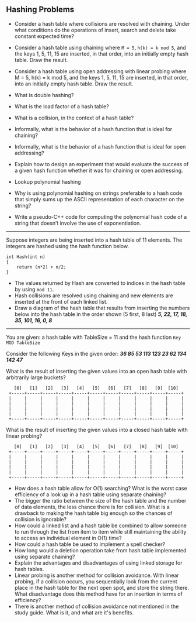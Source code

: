 ## Hashing Problems


- Consider a hash table where collisions are resolved with chaining. Under what conditions do the operations of insert, search and delete take constant expected time? 

- Consider a hash table using chaining where `M = 5`, `h(k) = k mod 5`, and the keys 1, 5, 11, 15 are inserted, in that order, into an initially empty hash table. Draw the result. 

- Consider a hash table using open addressing with linear probing where M = 5, h(k) = k mod 5, and the keys 1, 5, 11, 15 are inserted, in that order, into an initially empty hash table. Draw the result. 

- What is double hashing?
- What is the load factor of a hash table? 
- What is a collision, in the context of a hash table? 
- Informally, what is the behavior of a hash function that is ideal for chaining? 
- Informally, what is the behavior of a hash function that is ideal for open addressing?
- Explain how to design an experiment that would evaluate the success of a given hash function whether it was for chaining or open addressing.


- Lookup polynomial hashing
- Why is using polynomial hashing on strings preferable to a hash code that simply sums up the ASCII representation of each character on the string?
- Write a pseudo-C++ code for computing the polynomial hash code of a string that doesn’t involve the use of exponentiation.

-----

Suppose integers are being inserted into a hash table of 11 elements. The integers are hashed using the hash function below. 

```
int Hash(int n)
{
    return (n*2) + n/2;
}
```

- The values returned by Hash are converted to indices in the hash table by using `mod 11`.
- Hash collisions are resolved using chaining and new elements are inserted at the front of each linked list. 
- Draw a diagram of the hash table that results from inserting the numbers below into the hash table in the order shown (5 first, 8 last)
***5, 22, 17, 18, 35, 101, 16, 0, 8***

-----


You are given: a hash table with TableSize = 11 and the hash function 
	`Key MOD TableSize`

Consider the following Keys in the given order: 
	***36    85   53   113   123   23   62   134   142   47***

What is the result of inserting the given values into an open hash table with arbitrarily large buckets? 
```
   [0]   [1]   [2]   [3]   [4]   [5]   [6]   [7]   [8]   [9]  [10]
 +-----+-----+-----+-----+-----+-----+-----+-----+-----+-----+-----+
 |     |     |     |     |     |     |     |     |     |     |     |
 |     |     |     |     |     |     |     |     |     |     |     |
 |     |     |     |     |     |     |     |     |     |     |     |
 |     |     |     |     |     |     |     |     |     |     |     |
 +-----+-----+-----+-----+-----+-----+-----+-----+-----+-----+-----+
```
What is the result of inserting the given values into a closed hash table with linear probing? 
```
   [0]   [1]   [2]   [3]   [4]   [5]   [6]   [7]   [8]   [9]  [10]
 +-----+-----+-----+-----+-----+-----+-----+-----+-----+-----+-----+
 |     |     |     |     |     |     |     |     |     |     |     |
 |     |     |     |     |     |     |     |     |     |     |     |
 |     |     |     |     |     |     |     |     |     |     |     |
 |     |     |     |     |     |     |     |     |     |     |     |
 +-----+-----+-----+-----+-----+-----+-----+-----+-----+-----+-----+
```


- How does a hash table allow for O(1) searching? What is the worst case efficiency of a look up in a hash table using separate chaining?
- The bigger the ratio between the size of the hash table and the number of data elements, the less chance there is for collision. What is a drawback to making the hash table big enough so the chances of collision is ignorable?
- How could a linked list and a hash table be combined to allow someone to run through the list from item to item while still maintaining the ability to access an individual element in O(1) time?
- How could a hash table be used to implement a spell checker? 
- How long would a deletion operation take from hash table implemented using separate chaining? 
- Explain the advantages and disadvantages of using linked storage for hash tables.
- Linear probing is another method for collision avoidance. With linear probing, if a collision occurs, you sequentially look from the current place in the hash table for the next open spot, and store the string there. What disadvantage does this method have for an insertion in terms of efficiency?
- There is another method of collision avoidance not mentioned in the study guide. What is it, and what are it's benefits.


